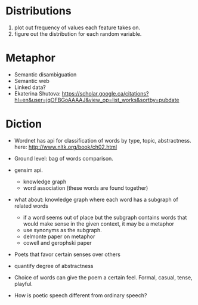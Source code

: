 # Distributions

1. plot out frequency of values each feature takes on.
2. figure out the distribution for each random variable.

# Metaphor

- Semantic disambiguation
- Semantic web
- Linked data?
- Ekaterina Shutova:  https://scholar.google.ca/citations?hl=en&user=jqOFBGoAAAAJ&view_op=list_works&sortby=pubdate

# Diction

- Wordnet has api for classification of words by type, topic, abstractness.
here: http://www.nltk.org/book/ch02.html

- Ground level: bag of words comparison.
- gensim api.
  - knowledge graph
  - word association (these words are found together)
- what about: knowledge graph where each word has a subgraph of related words
  - if a word seems out of place but the subgraph contains words that would make sense in the given context, it may be a metaphor
  - use synonyms as the subgraph.
  - delmonte paper on metaphor
  - cowell and gerophski paper
- Poets that favor certain senses over others
- quantify degree of abstractness
- Choice of words can give the poem a certain feel. Formal, casual, tense, playful.
- How is poetic speech different from ordinary speech? 

